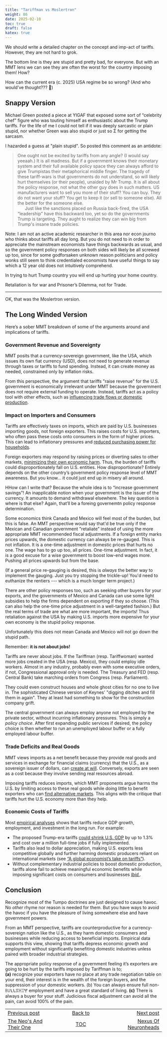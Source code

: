 ```yaml
---
title: "Tariffman vs Moslertron"
weight: 86
date: 2025-02-10
toc: true
draft: false
katex: true
---
```


We should write a detailed chapter on the concept and imp-act of tariffs. 
However, they are not hard to grok.

The bottom line is they are stupid and pretty bad, for everyone. But with 
an MMT lens we can see they are often the worst for the country imposing 
them! How?

How can the current era (c. 2025) USA regime be so wrong? (And who 
would’ve thought??? 🤣)

## Snappy Version

Michael Green posted a piece at YIGAF that exposed some sort of 
“celebrity chef” figure who was touting himself as enthusiastic about 
the Trump tariffs. For the life of me I could not tell if it was deeply 
sarcastic or plain stupid, nor whether Green was also stupid or just 
so Σ for getting the sarcasm.

I hazarded a guess at "plain stupid". So posted this comment as an 
antidote:

>  One ought not be excited by tariffs from any angle? (I would say yeeaah.) 
It is all madness. But if a government knows their monetary system and their 
full available policy space they can always afford to give Trumpistas their 
metaphorical middle finger. The tragedy of these tariff-wars is that 
governments do not understand, so will likely hurt themselves (or their 
people), unaided by Mr Trump. It is all about the policy response, not what 
the other guy does in such matters. US manufacturers want to sell you more 
of their stuff? You can buy. They do not want your stuff? You get to keep 
it (or sell to someone else). All the better for the someone else.   
&nbsp;&nbsp;&nbsp;&nbsp;&nbsp;&nbsp;Just like the sanctions placed on 
Russia back-fired, the USA “leadership” have this  backward too, yet so do 
the governments Trump is targeting. They aught to realize they can win big 
from Trump's insane trade policies.

Note: I am not an active academic researcher in this area nor econ journo 
who thinks about tariffs all day long. But you do not need to in order to 
appreciate the mainstream economists have things backwards as usual, and so 
the government policy responses on both sides will likely be all screwed 
up too, since for some godforsaken unknown reason politicians and policy 
wonks still seem to think credentialed economists have useful things to 
say which a 12 year old does not intuitively comprehend. 

In trying to hurt Trump country you will end up hurting your home country.

Retaliation is for war and Prisoner’s Dilemma, not for Trade.

---

OK, that was the Moslertron version.


## The Long Winded Version

Here’s a sober MMT breakdown of some of the arguments around 
and implications of tariffs.

### Government Revenue and Sovereignty

MMT posits that a currency-sovereign government, like the USA, which issues 
its own fiat currency (USD), does not need to generate revenue through taxes 
or tariffs to fund spending. Instead, it can create money as needed, 
constrained only by inflation risks.

From this perspective, the argument that tariffs "raise revenue" for the 
U.S. government is economically irrelevant under MMT because the government 
does not require external funding to operate. Instead, tariffs act as a 
policy tool with other effects, such as 
[influencing trade flows or domestic production](https://journalistsresource.org/economics/trump-tariffs-webinar/).

### Impact on Importers and Consumers

Tariffs are effectively taxes on imports, which are paid by U.S. businesses 
importing goods, not foreign exporters. This raises costs for U.S. importers, 
who often pass these costs onto consumers in the form of higher prices. This 
can lead to inflationary pressures and 
[reduced purchasing power for households](https://www.brown.edu/news/2025-02-03/tariffs).

Foreign exporters may respond by raising prices or diverting sales to 
other markets, 
[minimizing their own economic harm](https://taxfoundation.org/research/all/federal/trump-tariffs-trade-war/). 
Thus, the burden of tariffs could disproportionately fall on U.S. 
entities.  How disproportionate? Entirely depends on the other country’s 
government policy response level of MMT awareness.  But you know… it could 
just end up in misery all around.

HHow can I write that? Because the whole idea is to “increase government savings”! An inapplicable notion when your government is the issuer of the currency. It amounts to demand withdrawal elsewhere. The key question is where is that else? Again, that’ll be a foreing governemtn policy response determination.

Some economics think Canada and Mexico will feel most of the burden, 
but this is false. An MMT perspective would say that'd be true only if the 
Mexican and Canadian government "retaliate" instead of using the more 
appropriate MMT recommended fiscal adjustments. If a foreign entity marks 
prices upwards, the domestic currency can always be re-gauged. This is not 
inflation. It is a one-time adjustment in domestic prices that hurts 
no one. The wage has to go up too, all prices. One-time adjustment.
In fact, it is a good excuse for a wise government to boost low-end wages 
more. Pushing all prices upwards but from the base. 

(If a general price re-gauging is desired, this is _always_ the better way 
to implement the gauging. Just you try stopping the trickle-up! You'd need 
to euthanize the rentiers --- which is a much longer term project.) 

There are other policy responses too, such as seeking other buyers for 
your exports, and the governments of Mexico and Canada can use some light 
subsidies to help the firms dependent on exporting if they so choose. (This 
can also help the one-time price adjustment in a well-targeted fashion.) 
But the real terms of trade are what are more important, the imports! Thus 
retaliation against the USA by making U.S. imports more expensive for your 
own economy is the stupid policy response.

Unfortunately this does not mean Canada and Mexico will not go down the 
stupid path.

Remember: **it is not about jobs!**

Tariffs are never about jobs. If the Tariffman (resp. Tariffwoman) wanted 
more jobs created in the USA (resp. Mexico), they could employ idle 
workers. Almost in any industry, probably even with some executive orders, 
if not, Congressional approval only is needed. The Treasury and FED (resp. 
Central Bank) take marching orders from Congress (resp. Parliament).

They could even construct houses and whole ghost cities for no one to 
live in. The sophisticated Chinese version of Keynes' "digging ditches and 
fill them in again". They at least had something to show for the 
construction company grift. 

The central government can always employ anyone not employed by the 
private sector, without incurring inflationary pressures. This is simply a 
_policy choice_. After first expanding public services if desired, the 
policy choice is then whether to run an unemployed labour buffer or a fully 
employed labour buffer.


### Trade Deficits and Real Goods

MMT views imports as a net benefit because they provide real goods and 
services in exchange for financial claims (currency) that the U.S., as a 
sovereign issuer of dollars, can [create at will](https://www.moslereconomics.com/wp-content/powerpoints/7DIF.pdf). Conversely, exports 
are seen as a cost because they involve sending real resources abroad.

Imposing tariffs reduces imports, which MMT proponents argue harms the U.S. 
by limiting access to these real goods while doing little to benefit 
exporters who can 
[find alternative markets](https://billmitchell.org/blog/?p=61890). 
This aligns with the critique that tariffs hurt the U.S. economy more 
than they help.


### Economic Costs of Tariffs

Most [empirical analyses](https://russellinvestments.com/us/blog/us-tariffs-potential-implications) 
shows that tariffs reduce GDP growth, employment, and 
investment in the long run. For example:

* The proposed Trump-era tariffs 
[could shrink U.S. GDP](https://taxfoundation.org/research/all/federal/trump-tariffs-trade-war/) by up to 1.3% and 
cost over a million full-time jobs if fully implemented.
* Tariffs also lead to dollar appreciation, making U.S. exports less 
competitive globally and further harming domestic producers reliant on international markets 
(see [“A global economist’s take on tariffs”](https://www.brown.edu/news/2025-02-03/tariffs)). 
* Without complementary industrial policies to boost domestic production, 
tariffs alone fail to achieve meaningful economic benefits while imposing 
significant costs on consumers and businesses _[Ibid.](https://www.brown.edu/news/2025-02-03/tariffs)_.

## Conclusion

Recognize most of the Tumpo doctrines are just designed to cause havoc. 
No _other_ rhyme nor reason is needed for them. But you have ways to avoid 
the havoc if you have the pleasure of living somewhere else and have 
government powers.

From an MMT perspective, tariffs are counterproductive for a 
currency-sovereign nation like the U.S., as they harm domestic consumers 
and businesses while reducing access to beneficial imports. Empirical 
data supports this view, showing that tariffs depress economic growth 
and employment without significantly benefiting domestic industries unless 
paired with broader industrial strategies.

The appropriate policy response of a government feeling it’s exporters 
are going to be hurt by the tariffs imposed by Tariffman is to;  
**(a)** recognize your exporters have no place at any trade negotiation 
table on your end, their interest is in the wealth of the foreign buyers, 
and the suppression  of your domestic workers. (b) You can always ensure 
full non-ꕗꖹꝆꝆꕷꖾꕯꖡ employment and have a great standard of living. 
**(c)** There is always a buyer for your stuff.  Judicious fiscal adjustment 
can avoid all the pain, can avoid 100% of the pain.



<table style="border-collapse: collapse; border=0;">
    <colgroup>
       <col span="1" style="width: 20%;">
       <col span="1" style="width: 20%;">
       <col span="1" style="width: 20%;">
    </colgroup>
<tr style="border: 1px solid color:#0f0f0f;">
<td style="border: 1px solid color:#0f0f0f;">
<a href="../84_the_neos_and_their_one">Previous post</a></td>
<td style="border: 1px solid color:#0f0f0f; text-align:center;">
<a href="../">Back to</a></td>
<td style="border: 1px solid color:#0f0f0f; text-align:right;">
<a href="../86_nexus_of_neuronheads">Next post</a></td>
</tr>
<tr style="border: 1px solid color:#0f0f0f;">
<td style="border: 1px solid color:#0f0f0f;">
<a href="../84_the_neos_and_their_one">The Neo's And Their One</a></td>
<td style="border: 1px solid color:#0f0f0f; text-align:center;">
<a href="../">TOC</a></td>
<td style="border: 1px solid color:#0f0f0f; text-align:right;">
<a href="../86_nexus_of_neuronheads">Nexus Of Neuronheads</a></td>
</tr>
</table></table>
